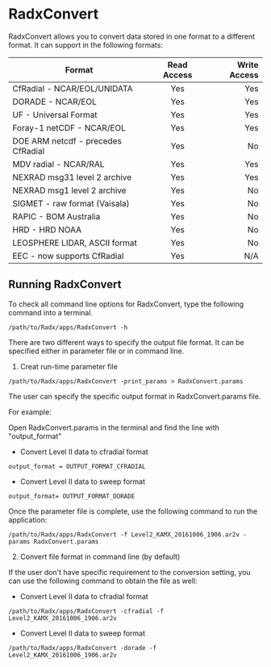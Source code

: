 # RadxConvert

RadxConvert allows you to convert data stored in one format to a different format. It can support in the following formats:

| Format        | Read Access   | Write Access |
| ------------- |:-------------:| -----:|
| CfRadial - NCAR/EOL/UNIDATA	| Yes | Yes |
| DORADE - NCAR/EOL	| Yes | Yes |
| UF - Universal Format	| Yes | Yes |
| Foray-1 netCDF - NCAR/EOL	| Yes | Yes |
| DOE ARM netcdf - precedes CfRadial	| Yes | No |
| MDV radial - NCAR/RAL	| Yes | Yes |
| NEXRAD msg31 level 2 archive	| Yes | Yes |
| NEXRAD msg1 level 2 archive	| Yes | No |
| SIGMET - raw format (Vaisala)	| Yes | No |
| RAPIC - BOM Australia	| Yes | No |
| HRD - HRD NOAA	| Yes | No |
| LEOSPHERE LIDAR, ASCII format	| Yes | No |
| EEC - now supports CfRadial	| Yes | N/A |

## Running RadxConvert

To check all command line options for RadxConvert, type the following command into a terminal.

```terminal
/path/to/Radx/apps/RadxConvert -h
```

There are two different ways to specify the output file format. It can be specified either in parameter file or in command line.

1. Creat run-time parameter file 

```terminal
/path/to/Radx/apps/RadxConvert -print_params > RadxConvert.params
```

The user can specify the specific output format in RadxConvert.params file. 

For example:

Open RadxConvert.params in the terminal and find the line with "output_format"

- Convert Level II data to cfradial format

```terminal
output_format = OUTPUT_FORMAT_CFRADIAL
```

- Convert Level II data to sweep format

```terminal
output_format= OUTPUT_FORMAT_DORADE
```

Once the parameter file is complete, use the following command to run the application:

```terminal
/path/to/Radx/apps/RadxConvert -f Level2_KAMX_20161006_1906.ar2v -params RadxConvert.params
```

2. Convert file format in command line (by default)

If the user don't have specific requirement to the conversion setting, you can use the following command to obtain the file as well: 

- Convert Level II data to cfradial format

```terminal
/path/to/Radx/apps/RadxConvert -cfradial -f Level2_KAMX_20161006_1906.ar2v
```

- Convert Level II data to sweep format

```terminal
/path/to/Radx/apps/RadxConvert -dorade -f Level2_KAMX_20161006_1906.ar2v
```


